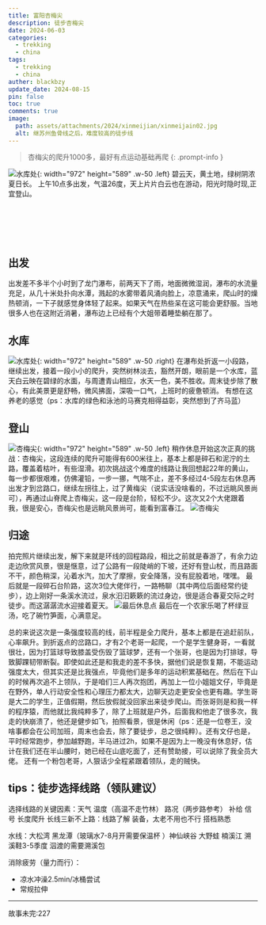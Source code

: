 ```yaml
---
title: 富阳杏梅尖
description: 徒步杏梅尖
date: 2024-06-03
categories:
  - trekking
  - china
tags:
  - trekking
  - china
auther: blackbzy
update_date: 2024-08-15
pin: false
toc: true
comments: true
image:
  path: assets/attachments/2024/xinmeijian/xinmeijain02.jpg
  alt: 继苏州鱼骨线之后，难度较高的徒步线
---
```


> 杏梅尖的爬升1000多，最好有点运动基础再爬
{: .prompt-info }

![水库处](assets/attachments/2024/xinmeijian/xinmeijain01.jpg){: width="972" height="589" .w-50 .left}
碧云天，黄土地，绿树阴浓夏日长。
上午10点多出发，气温26度，天上片片白云也在游动，阳光时隐时现,正宜登山。<br>
<br>
<br>
<br>
<br>
<br>


## 出发
出发差不多半个小时到了龙门瀑布，前两天下了雨，地面微微湿润，瀑布的水流量充足，从几十米处扑向水潭，溅起的水雾带着风涌向脸上，凉意涌来，爬山时的燥热顿消，一下子就感觉身体轻了起来。如果天气在热些呆在这可能会更舒服。当地很多人也在这附近消暑，瀑布边上已经有个大姐带着睡垫躺在那了。



## 水库
![水库处](assets/attachments/2024/xinmeijian/xinmeijain03.jpg){: width="972" height="589" .w-50 .right}
在瀑布处折返一小段路，继续出发，接着一段小小的爬升，突然树林淡去，豁然开朗，眼前是一个水库，蓝天白云映在碧绿的水面，与周遭青山相应，水天一色，美不胜收。周末徒步除了散心，有此美景更是舒畅，微风拂面，深吸一口气，上班时的疲惫顿消。
有想在这养老的感觉（ps：水库的绿色和泳池的马赛克相得益彰，突然想到了齐马蓝）

## 登山
![杏梅尖](assets/attachments/2024/xinmeijian/xinmeijain04.jpg){: width="972" height="589" .w-50 .left}
稍作休息开始这次正真的挑战：杏梅尖，这段连续的爬升可能得有600米往上，基本上都是碎石和泥泞的土路，覆盖着枯叶，有些湿滑。初次挑战这个难度的线路让我回想起22年的黄山，每一步都很艰难，仿佛灌铅，一步一挪，气喘不止，差不多经过4-5段左右休息再出发才到岔路口，继续左拐往上，过了黄梅尖（说实话没啥看的，不过远眺风景尚可），再通过山脊爬上杏梅尖，这一段是台阶，轻松不少。这次又2个大佬跟着我，很是安心，杏梅尖也是远眺风景尚可，能看到富春江。
![杏梅尖](assets/attachments/2024/xinmeijian/xinmeijain05.jpg)

## 归途
拍完照片继续出发，解下来就是环线的回程路段，相比之前就是春游了，有余力边走边欣赏风景，很是惬意，过了公路有一段陡峭的下坡，还好有登山杖，而且路面不干，颜色稍深，沁着水汽，加大了摩擦，安全降落，没有屁股着地，嘿嘿。
最后就是一段碎石台阶路，这次3位大佬伴行，一路畅聊（其中两位后面经常约徒步），边上刚好一条溪水流过，泉水汩汩簌簌的流过身边，很是适合春夏交际之时徒步。而这潺潺流水迎接着夏天。
![最后休息点](assets/attachments/2024/xinmeijian/xinmeijain06.jpg)
最后在一个农家乐喝了杯绿豆汤，吃了碗竹笋面，心满意足。

总的来说这次是一条强度较高的线，前半程是全力爬升，基本上都是在追赶前队，心率飙升。到折返点的岔路口，才有2个老哥一起爬，一个是学生健身哥，一看就很壮，因为打篮球导致膝盖受伤毁了篮球梦，还有一个张哥，也是因为打排球，导致脚踝韧带断裂。即使如此还是和我走的差不多快，据他们说是恢复期，不能运动强度太大，但其实还是比我强点，毕竟他们是多年的运动积累基础在。然后在下山的时候再次追不上领队，于是咱们三人再次抱团，再加上一位小姐姐文仔，毕竟是在野外，单人行动安全性和心理压力都太大，边聊天边走更安全也更有趣。学生哥是大二的学生，正值假期，然后放假就没回家出来徒步爬山。而张哥则是和我一样的程序猿，而他就比我纯粹多了，除了上班就是户外，后面我和他走了很多次，我走的快崩溃了，他还是健步如飞，拍照看景，很是休闲（ps：还是一位卷王，没啥事都会在公司加班，周末也会去，除了要徒步，总之很纯粹）。还有文仔也是，平时经常跑步，参加越野跑，半马进过2h，如果不是因为上一晚没有休息好，估计在我们还在半山腰时，她已经在山底吃面了，还有赞助接，可以说除了我全员大佬。
还有一个粉包老哥，人狠话少全程紧跟着领队，走的贼快。

## tips：徒步选择线路（领队建议）
选择线路的关键因素：天气 温度（高温不走竹林） 路况（两步路参考） 补给 信号 长度爬升
长线三新不上路：线路了解 装备，太老不用也不行 搭档熟悉

水线：大松湾 黑龙潭（玻璃水7-8月开需要保温杯 ）神仙峡谷 大野蛙 楠溪江 
溯溪鞋3-5季度 泅渡的需要溯溪包

消除疲劳（量力而行）：
- 凉水冲澡2.5min/冰桶尝试
- 常规拉伸

---
故事未完:227
